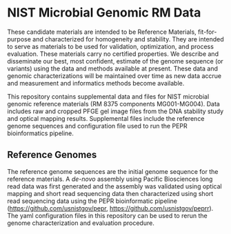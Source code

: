 # NIST Microbial Genomic RM Data
These candidate materials are intended to be Reference Materials, fit-for-purpose and characterized for homogeneity and stability. They are intended to serve as materials to be used for validation, optimization, and process evaluation. These materials carry no certified properties. We describe and disseminate our best, most confident, estimate of the genome sequence (or variants) using the data and methods available at present. These data and genomic characterizations will be maintained over time as new data accrue and measurement and informatics methods become available.

This repository contains supplemental data and files for NIST microbial genomic reference materials (RM 8375 components MG001-MG004).  Data includes raw and cropped PFGE gel image files from the DNA stability study and optical mapping results. Supplemental files include the reference genome sequences and configuration file used to run the PEPR bioinformatics pipeline.

## Reference Genomes
The reference genome sequences are the initial genome sequence for the reference materials. A _de-novo_ assembly using Pacific Biosciences long read data was first generated and the assembly was validated using optical mapping and short read sequencing data then characterized using short read sequencing data using the PEPR bioinformatic pipeline (https://github.com/usnistgov/pepr, https://github.com/usnistgov/peprr). The yaml configuration files in this repository can be used to rerun the genome characterization and evaluation procedure.


